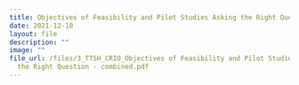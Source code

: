 ```yaml
---
title: Objectives of Feasibility and Pilot Studies Asking the Right Question
date: 2021-12-10
layout: file
description: ""
image: ""
file_url: /files/3_TTSH_CRIO_Objectives of Feasibility and Pilot Studies Asking
  the Right Question - combined.pdf
---
```

